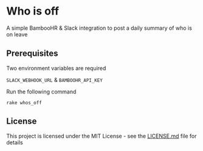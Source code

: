 # Who is off

A simple BambooHR & Slack integration to post a daily summary of who is on leave

## Prerequisites

Two environment variables are required

```SLACK_WEBHOOK_URL```
&
```BAMBOOHR_API_KEY```

Run the following command

```rake whos_off```

## License

This project is licensed under the MIT License - see the [LICENSE.md](LICENSE.md) file for details